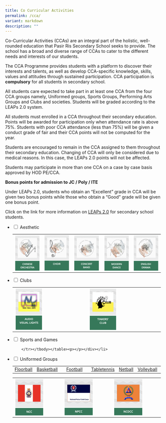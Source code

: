 ```yaml
---
title: Co Curricular Activities
permalink: /cca/
variant: markdown
description: ""
---
```

Co-Curricular Activities (CCAs) are an integral part of the holistic, well-rounded education that Pasir Ris Secondary School seeks to provide. The school has a broad and diverse range of CCAs to cater to the different needs and interests of our students.

The CCA Programme provides students with a platform to discover their interests and talents, as well as develop CCA-specific knowledge, skills, values and attitudes through sustained participation. CCA participation is **compulsory** for all students in secondary school. 

All students care expected to take part in at least one CCA from the four CCA groups namely, Uniformed groups, Sports Groups, Performing Arts Groups and Clubs and societies. Students will be graded according to the LEAPs 2.0 system.

All students must enrolled in a CCA throughout their secondary education. Points will be awarded for participation only when attendance rate is above 75%. Students with poor CCA attendance (less than 75%) will be given a conduct grade of fair and their CCA points will not be computed for the year.
 
Students are encouraged to remain in the CCA assigned to them throughout their secondary education. Changing of CCA will only be considered due to medical reasons. In this case, the LEAPs 2.0 points will not be affected.

Students may participate in more than one CCA on a case by case basis approved by HOD PE/CCA.

**Bonus points for admission to JC / Poly / ITE**

Under LEAPs 2.0, students who obtain an “Excellent” grade in CCA will be given two bonus points while those who obtain a “Good” grade will be given one bonus point.

Click on the link for more information on&nbsp;[LEAPs 2.0](https://www.moe.gov.sg/education-in-sg/our-programmes/cca/leaps2-0) for secondary school students.

<ul class="jekyllcodex_accordion">
  
<li><input type="checkbox" id="accordion1">  
<label for="accordion1">Aesthetic</label><div>  
<p>
</p><p></p><table><tbody><tr><td>
<a href="/cca/Aesthetic/Chinese-Orchestra/"><img src="/images/ChineseOrchestra.png" style="width:100%;float:left"></a></td>
	<td><a href="/cca/Aesthetic/Choir/"><img src="/images/Choir.png" style="width:100%;float:left"></a></td>		 
<td><a href="/cca/Aesthetic/Concert-Band/"><img src="/images/ConcertBand.png" style="width:100%;float:left"></a></td>		 
<td><a href="/cca/Aesthetic/Modern-Dance/?"><img src="/images/ModernDance.png" style="width:100%;float:left"></a></td>		 
<td><a href="/cca/Aesthetic/English-Drama/"><img src="/images/EnglishDrama.png" style="width:100%;float:left"></a></td>
</tr></tbody></table><p></p></div></li>  	

<li><input type="checkbox" id="accordion2">  
<label for="accordion2">Clubs</label><div>  
<p>
	</p><p></p><p>
	</p><table>
<tbody><tr><td>
	<a href="/cca/Club/Tinkers-Club/"><img src="/images/audio.png" style="width:40%;float:left"></a></td>
<td><a href="/cca/Club/Audio-Visual-Lights/"><img src="/images/tinkersclub.png" style="width:40%;float:left"></a></td>
</tr></tbody></table></div></li>
	
<li><input type="checkbox" id="accordion3">  
<label for="accordion3">Sports and Games</label><div>  
<p>
	</p><p></p><table><tbody><tr><td>
		<a href="/cca/Sports-and-Games/Floorball/">Floorball</a></td>
	<td><a href="/cca/Sports-and-Games/Basketball/">Basketball</a></td><td>	
	</td><td><a href="/cca/Sports-and-Games/Football">Football</a><br></td><td>
	</td><td><a href="/cca/Sports-and-Games/Table-Tennis/">Tabletennis</a></td>
		<td><a href="/cca/Sports-and-Games/Netball/">Netball</a></td>
		<td><a href="/cca/Sports-and-Games/Volleyball/">Volleyball</a></td>
		<td><a href="/cca/Sports-and-Games/Badminton/">Badminton</a></td>
  
		</tr></tbody></table><p></p></div></li>
	
<li><input type="checkbox" id="accordion4">  
<label for="accordion4">Uniformed Groups</label><div>  
<p><table><tbody>
<tr><td><a alt="National Cadet Corps" href="/cca/Uniformed-Groups/National-Cadet-Corps/"><img src="/images/ncclogo.png" style="width:65%;float:left"></a></td>
<td><a alt="National Police Cadet Corps" href="/cca/Uniformed-Groups/National-Police-Cadet-Corps"><img src="/images/npcclogo.png" style="width:65%;float:left"></a></td>
<td><a alt="National Civil Defence Cadet Corps" href="/cca/Uniformed-Groups/National-Civil-Defence-Cadet-Corps/"><img src="/images/ncdcclogo.png" style="width:65%;float:left"></a></td>
</tr></tbody></table></p></div></li></ul>
